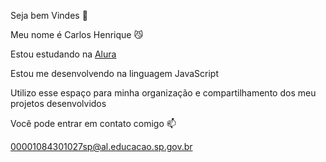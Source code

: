 Seja bem Vindes 🤙

Meu nome é Carlos Henrique 😼

Estou estudando na [Alura](www.alura.com.br/)


Estou me desenvolvendo na linguagem JavaScript

Utilizo esse espaço para minha organização e compartilhamento dos meu projetos desenvolvidos

Você pode entrar em contato comigo 📫

00001084301027sp@al.educacao.sp.gov.br
